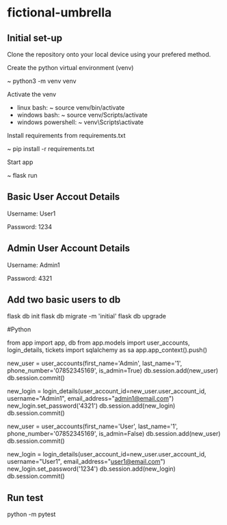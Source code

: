# fictional-umbrella

## Initial set-up

Clone the repository onto your local device using your prefered method.

Create the python virtual environment (venv)

~ python3 -m venv venv

Activate the venv

- linux bash:           ~ source venv/bin/activate
- windows bash:         ~ source venv/Scripts/activate
- windows powershell:   ~ venv\Scripts\activate

Install requirements from requirements.txt

~ pip install -r requirements.txt

Start app

~ flask run

## Basic User Accout Details

Username: User1

Password: 1234

## Admin User Account Details

Username: Admin1

Password: 4321

## Add two basic users to db

flask db init
flask db migrate -m 'initial'
flask db upgrade

#Python

from app import app, db
from app.models import user_accounts, login_details, tickets
import sqlalchemy as sa
app.app_context().push()

new_user = user_accounts(first_name='Admin', last_name='1', phone_number='07852345169', is_admin=True)
db.session.add(new_user)
db.session.commit()

new_login = login_details(user_account_id=new_user.user_account_id, username="Admin1", email_address="admin1@email.com")
new_login.set_password('4321')
db.session.add(new_login)
db.session.commit()

new_user = user_accounts(first_name='User', last_name='1', phone_number='07852345169', is_admin=False)
db.session.add(new_user)
db.session.commit()

new_login = login_details(user_account_id=new_user.user_account_id, username="User1", email_address="user1@email.com")
new_login.set_password('1234')
db.session.add(new_login)
db.session.commit()

## Run test

python -m pytest